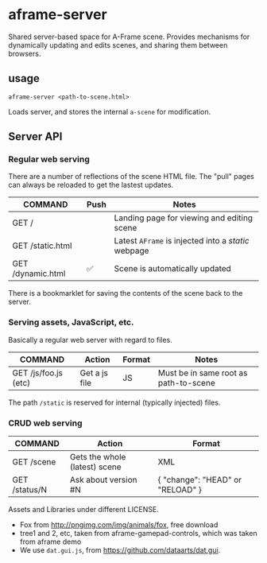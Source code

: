 # aframe-server

Shared server-based space for A-Frame scene. Provides mechanisms for dynamically updating and edits scenes,
and sharing them between browsers.

## usage

````
aframe-server <path-to-scene.html>
````

Loads server, and stores the internal `a-scene` for modification.

## Server API

### Regular web serving

There are a number of reflections of the scene HTML file. The "pull" pages can
always be reloaded to get the lastest updates.

COMMAND           | Push | Notes
------------------|------|-----------
GET /             |      | Landing page for viewing and editing scene 
GET /static.html  |                    | Latest `AFrame` is injected into a *static* webpage
GET /dynamic.html | :white_check_mark: | Scene is automatically updated

There is a bookmarklet for saving the contents of the scene back to the server.

### Serving assets, JavaScript, etc.

Basically a regular web server with regard to files.

COMMAND               | Action                         | Format | Notes
----------------------|--------------------------------|--------|-----
GET /js/foo.js  (etc) | Get a js file                  | JS     | Must be in same root as path-to-scene

The path `/static` is reserved for internal (typically injected) files.

### CRUD web serving


COMMAND    | Action                        | Format
-----------|-------------------------------|--------
GET /scene | Gets the whole (latest) scene | XML
GET /status/N | Ask about version #N       | { "change": "HEAD" or "RELOAD" }

Assets and Libraries under different LICENSE.

 * Fox from http://pngimg.com/img/animals/fox, free download
 * tree1 and 2, etc, taken from aframe-gamepad-controls, which was taken from aframe demo
 * We use `dat.gui.js`, from https://github.com/dataarts/dat.gui.
